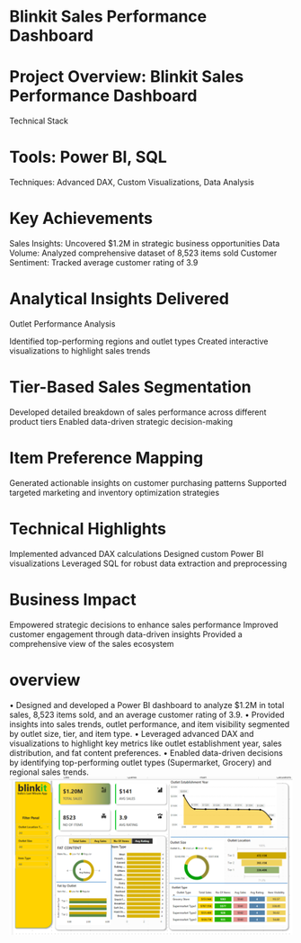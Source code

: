 #  Blinkit Sales Performance Dashboard

#  Project Overview: Blinkit Sales Performance Dashboard

Technical Stack
# Tools: Power BI, SQL
Techniques: Advanced DAX, Custom Visualizations, Data Analysis

# Key Achievements

Sales Insights: Uncovered $1.2M in strategic business opportunities
Data Volume: Analyzed comprehensive dataset of 8,523 items sold
Customer Sentiment: Tracked average customer rating of 3.9

# Analytical Insights Delivered

Outlet Performance Analysis

Identified top-performing regions and outlet types
Created interactive visualizations to highlight sales trends


#  Tier-Based Sales Segmentation

Developed detailed breakdown of sales performance across different product tiers
Enabled data-driven strategic decision-making


# Item Preference Mapping

Generated actionable insights on customer purchasing patterns
Supported targeted marketing and inventory optimization strategies



# Technical Highlights

Implemented advanced DAX calculations
Designed custom Power BI visualizations
Leveraged SQL for robust data extraction and preprocessing

# Business Impact

Empowered strategic decisions to enhance sales performance
Improved customer engagement through data-driven insights
Provided a comprehensive view of the sales ecosystem
# overview 
•	Designed and developed a Power BI dashboard to analyze $1.2M in total sales, 8,523 items sold, and an average customer rating of 3.9.
•	Provided insights into sales trends, outlet performance, and item visibility segmented by outlet size, tier, and item type.
•	Leveraged advanced DAX and visualizations to highlight key metrics like outlet establishment year, sales distribution, and fat content preferences.
•	Enabled data-driven decisions by identifying top-performing outlet types (Supermarket, Grocery) and regional sales trends.
![Alt Text](https://github.com/AFZALSUNSHINE/BlinkIT-Sales-Analysis/blob/main/image%20Screenshot%202024-11-29%20201028.png)
